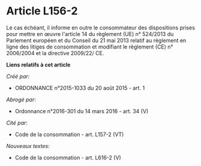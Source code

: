 # Article L156-2

Le cas échéant, il informe en outre le consommateur des dispositions prises pour mettre en œuvre l'article 14 du règlement
(UE) n° 524/2013 du Parlement européen et du Conseil du 21 mai 2013 relatif au règlement en ligne des litiges de consommation
et modifiant le règlement (CE) n° 2006/2004 et la directive 2009/22/ CE.

**Liens relatifs à cet article**

_Créé par_:

  - ORDONNANCE n°2015-1033 du 20 août 2015 - art. 1

_Abrogé par_:

  - Ordonnance n°2016-301 du 14 mars 2016 - art. 34 (V)

_Cité par_:

  - Code de la consommation - art. L157-2 (VT)

_Nouveaux textes_:

  - Code de la consommation - art. L616-2 (V)
